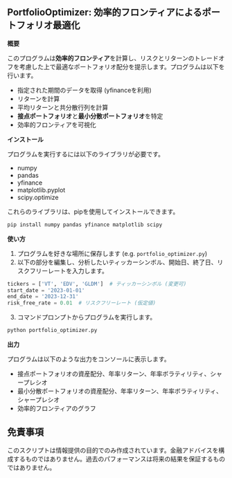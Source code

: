 ## PortfolioOptimizer: 効率的フロンティアによるポートフォリオ最適化

**概要**

このプログラムは**効率的フロンティア**を計算し、リスクとリターンのトレードオフを考慮した上で最適なポートフォリオ配分を提示します。プログラムは以下を行います。

* 指定された期間のデータを取得 (yfinanceを利用)
* リターンを計算
* 平均リターンと共分散行列を計算
* **接点ポートフォリオ**と**最小分散ポートフォリオ**を特定
* 効率的フロンティアを可視化

**インストール**

プログラムを実行するには以下のライブラリが必要です。

* numpy
* pandas
* yfinance
* matplotlib.pyplot
* scipy.optimize

これらのライブラリは、pipを使用してインストールできます。

```bash
pip install numpy pandas yfinance matplotlib scipy
```

**使い方**

1.  プログラムを好きな場所に保存します (e.g. `portfolio_optimizer.py`)
2.  以下の部分を編集し、分析したいティッカーシンボル、開始日、終了日、リスクフリーレートを入力します。

```python
tickers = ['VT', 'EDV', 'GLDM']  # ティッカーシンボル (変更可)
start_date = '2023-01-01'
end_date = '2023-12-31'
risk_free_rate = 0.01  # リスクフリーレート (仮定値)
```

3.  コマンドプロンプトからプログラムを実行します。

```bash
python portfolio_optimizer.py
```

**出力**

プログラムは以下のような出力をコンソールに表示します。

* 接点ポートフォリオの資産配分、年率リターン、年率ボラティリティ、シャープレシオ
* 最小分散ポートフォリオの資産配分、年率リターン、年率ボラティリティ、シャープレシオ
* 効率的フロンティアのグラフ

## 免責事項

このスクリプトは情報提供の目的でのみ作成されています。金融アドバイスを構成するものではありません。過去のパフォーマンスは将来の結果を保証するものではありません。